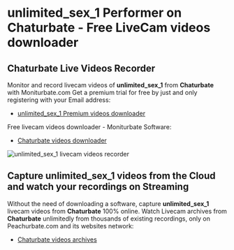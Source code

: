 # unlimited_sex_1 Performer on Chaturbate - Free LiveCam videos downloader

## Chaturbate Live Videos Recorder

Monitor and record livecam videos of **unlimited_sex_1** from **Chaturbate** with Moniturbate.com
Get a premium trial for free by just and only registering with your Email address:
* [unlimited_sex_1 Premium videos downloader](https://moniturbate.com/request-demo-licence-key.html)

Free livecam videos downloader - Moniturbate Software:
* [Chaturbate videos downloader](https://moniturbate.com/moniturbate-download-software.html)

![unlimited_sex_1 livecam videos recorder](https://peachurnet.com/templates/moniturbate-software.png)


## Capture unlimited_sex_1 videos from the Cloud and watch your recordings on Streaming

Without the need of downloading a software, capture **unlimited_sex_1** livecam videos from **Chaturbate** 100% online.
Watch Livecam archives from **Chaturbate** unlimitedly from thousands of existing recordings, only on Peachurbate.com and its websites network:
* [Chaturbate videos archives](https://peachurnet.com/)